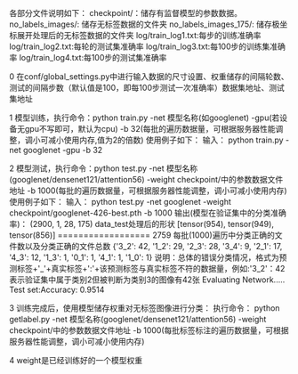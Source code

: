各部分文件说明如下：
		    checkpoint/：储存有监督模型的参数数据。
			no_labels_images/: 储存无标签数据的文件夹
			no_labels_images_175/: 储存极坐标展开处理后的无标签数据的文件夹
			log/train_log1.txt:每步的训练准确率
			log/train_log2.txt:每轮的测试集准确率
			log/train_log3.txt:每100步的训练集准确率
			log/train_log4.txt:每100步的测试集准确率

0  在conf/global_settings.py中进行输入数据的尺寸设置、权重储存的间隔轮数、测试的间隔步数（默认值是100，即每100步测试一次准确率）数据集地址、测试集地址

1  模型训练，执行命令：python train.py -net 模型名称(如googlenet) -gpu(若设备无gpu不写即可，默认为cpu) -b 32(每批的遍历数据量，可根据服务器性能调整，调小可减小使用内存,值为2的倍数)
	使用例子如下：
	输入：
		python train.py -net googlenet -gpu  -b 32



2  模型测试，执行命令：python test.py -net 模型名称(googlenet/densenet121/attention56) -weight checkpoint/中的参数数据文件地址 -b 1000(每批的遍历数据量，可根据服务器性能调整，调小可减小使用内存)
		使用例子如下：
		输入：
			python test.py -net googlenet -weight checkpoint/googlenet-426-best.pth  -b 1000
		输出(模型在验证集中的分类准确率)：
			(2900, 1, 28, 175) data_test处理后的形状
			[tensor(954), tensor(949), tensor(856)] ================== 2759 每批(1000)遍历中分类正确的文件数以及分类正确的文件总数
			{'3_2': 42, '1_2': 29, '2_3': 28, '3_4': 9, '2_1': 17, '4_3': 12, '1_3': 1, '0_1': 1, '4_1': 1, '1_0': 1} 说明：总体的错误分类情况，格式为预测标签+'_'+真实标签+':'+该预测标签与真实标签不符的数据量，例如:'3_2'：42表示验证集中属于类别2但被判断为类别3的图像有42张
			Evaluating Network.....
			Test set:Accuracy: 0.9514 

3  训练完成后，使用模型储存权重对无标签图像进行分类：
	执行命令：
	python getlabel.py -net 模型名称(googlenet/densenet121/attention56) -weight checkpoint/中的参数数据文件地址 -b 1000(每批标签标注的遍历数据量，可根据服务器性能调整，调小可减小使用内存)

4  weight是已经训练好的一个模型权重